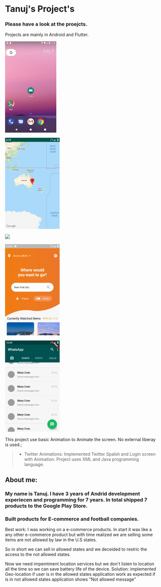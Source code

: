 # Tanuj's Project's

### Please have a look at the proejcts.

Projects are mainly in Android and Flutter.

[<img src="screenShots/twitter.gif" height=300em></img>](https://github.com/tanuj22333/twitter-animation)

[<img src="screenShots/maps.gif" height=300em></img>](https://github.com/tanuj22333/map-demo)

[<img src="screenShots/gmail.gif" height=300em></img>](https://github.com/tanuj22333/gmail-ui)

[<img src="screenShots/flight.gif" height=300em></img>](https://github.com/tanuj22333/flight-app)

[<img src="screenShots/whatsApp.gif" height=300em></img>](https://github.com/tanuj22333/whats-app-clone)

This project use basic Animation to Animate the screen. No external liberay is used.;

> * Twitter Animations: Implemented Twitter Spalsh and Login screen with Animation. Project uses XML and Java programming language. 

## About me:
### My name is Tanuj. I have 3 years of Andrid development experiecen and programming for 7 years. In total shipped 7 products to the Google Play Store. 

### Built products for E-commerce and football companies. 

Best work:
I was working on a e-commerce products. In start it was like a any other e-commerce product but with time realized we are selling some items are not allowed by law in the U.S states. 

So in short we can sell in allowed states and we deceided to restric the access to the not allowed states. 

Now we need impemtment location services but we don't listen to location all the time so we can save battery life of the device. 
Solution: implemented Geo-location if user is in the allowed states application work as expected if is in not allowed states application shows "Not allowed message"
